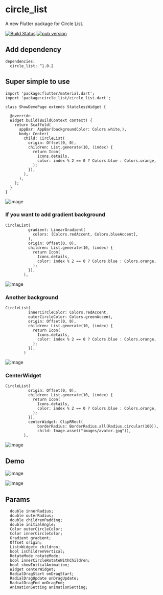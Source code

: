 # circle_list

A new Flutter package for Circle List.

[![Build Status](https://www.travis-ci.org/asjqkkkk/circle_list.svg?branch=master)](https://www.travis-ci.org/asjqkkkk/circle_list)        [![pub version](https://img.shields.io/pub/v/circle_list.svg)](https://pub.flutter-io.cn/packages/circle_list)
## Add dependency

```
dependencies:
  circle_list: ^1.0.2
```

## Super simple to use


```
import 'package:flutter/material.dart';
import 'package:circle_list/circle_list.dart';

class ShowDemoPage extends StatelessWidget {

  @override
  Widget build(BuildContext context) {
    return Scaffold(
      appBar: AppBar(backgroundColor: Colors.white,),
      body: Center(
        child: CircleList(
          origin: Offset(0, 0),
          children: List.generate(10, (index) {
            return Icon(
              Icons.details,
              color: index % 2 == 0 ? Colors.blue : Colors.orange,
            );
          }),
        ),
      ),
    );
  }
}
```

![image](https://blog-pic-1256696029.cos.ap-guangzhou.myqcloud.com/circl_list/001.gif)


### If you want to add gradient background


```
CircleList(
          gradient: LinearGradient(
            colors: [Colors.redAccent, Colors.blueAccent],
          ),
          origin: Offset(0, 0),
          children: List.generate(10, (index) {
            return Icon(
              Icons.details,
              color: index % 2 == 0 ? Colors.blue : Colors.orange,
            );
          }),
        ),
```


![image](https://blog-pic-1256696029.cos.ap-guangzhou.myqcloud.com/circl_list/002.png)

### Another background


```
CircleList(
          innerCircleColor: Colors.redAccent,
          outerCircleColor: Colors.greenAccent,
          origin: Offset(0, 0),
          children: List.generate(10, (index) {
            return Icon(
              Icons.details,
              color: index % 2 == 0 ? Colors.blue : Colors.orange,
            );
          }),
        )
```

![image](https://blog-pic-1256696029.cos.ap-guangzhou.myqcloud.com/circl_list/003.png)

### CenterWidget



```
CircleList(
          origin: Offset(0, 0),
          children: List.generate(10, (index) {
            return Icon(
              Icons.details,
              color: index % 2 == 0 ? Colors.blue : Colors.orange,
            );
          }),
          centerWidget: ClipRRect(
              borderRadius: BorderRadius.all(Radius.circular(100)),
              child: Image.asset("images/avator.jpg")),
        ),
```

![image](https://blog-pic-1256696029.cos.ap-guangzhou.myqcloud.com/circl_list/004.png)


## Demo

![image](https://blog-pic-1256696029.cos.ap-guangzhou.myqcloud.com/circl_list/005.gif)



![image](https://blog-pic-1256696029.cos.ap-guangzhou.myqcloud.com/circl_list/circle.gif)





## Params

```
  double innerRadius;
  double outerRadius;
  double childrenPadding;
  double initialAngle;
  Color outerCircleColor;
  Color innerCircleColor;
  Gradient gradient;
  Offset origin;
  List<Widget> children;
  bool isChildrenVertical;
  RotateMode rotateMode;
  bool innerCircleRotateWithChildren;
  bool showInitialAnimation;
  Widget centerWidget;
  RadialDragStart onDragStart;
  RadialDragUpdate onDragUpdate;
  RadialDragEnd onDragEnd;
  AnimationSetting animationSetting;
```

